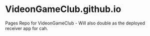 VideonGameClub.github.io
========================

Pages Repo for VideonGameClub - Will also double as the deployed receiver app for cah.
